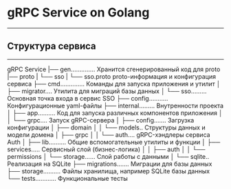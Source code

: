 # gRPC Service on Golang #
--- 

## Структура сервиса
---

gRPC Service
|── gen.............. Хранится сгенерированный код для proto
|── proto
|   └── sso
|       └── sso.proto proto-информация и конфигурация сервиса
├── cmd.............. Команды для запуска приложения и утилит
│   ├── migrator.... Утилита для миграций базы данных
│   └── sso......... Основная точка входа в сервис SSO
├── config........... Конфигурационные yaml-файлы
├── internal......... Внутренности проекта
│   ├── app.......... Код для запуска различных компонентов приложения
│   │   └── grpc.... Запуск gRPC-сервера
│   ├── config....... Загрузка конфигурации
│   ├── domain
│   │   └── models.. Структуры данных и модели домена
│   ├── grpc
│   │   └── auth.... gRPC-хэндлеры сервиса Auth
│   ├── lib.......... Общие вспомогательные утилиты и функции
│   ├── services..... Сервисный слой (бизнес-логика)
│   │   ├── auth
│   │   └── permissions
│   └── storage...... Слой работы с данными 
│       └── sqlite.. Реализация на SQLite
├── migrations....... Миграции для базы данных
├── storage.......... Файлы хранилища, например SQLite базы данных
└── tests............ Функциональные тесты